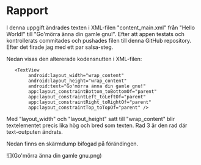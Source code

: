 
# Rapport

I denna uppgift ändrades texten i XML-filen "content_main.xml" från "Hello World!" till "Go'mörra änna din gamle gnu!".
Efter att appen testats och kontrollerats commitades och pushades filen till denna GitHub repository. Efter det firade jag med ett par salsa-steg.

Nedan visas den altererade kodensnutten i XML-filen:

```
   <TextView
        android:layout_width="wrap_content"
        android:layout_height="wrap_content"
        android:text="Go'mörra änna din gamle gnu!"
        app:layout_constraintBottom_toBottomOf="parent"
        app:layout_constraintLeft_toLeftOf="parent"
        app:layout_constraintRight_toRightOf="parent"
        app:layout_constraintTop_toTopOf="parent" />
```
Med "layout_width" och "layout_height" satt till "wrap_content" blir textelementet
precis lika hög och bred som texten. Rad 3 är den rad där text-outputen ändrats.

Nedan finns en skärmdump bifogad på förändingen.

![](Go'mörra änna din gamle gnu.png)
